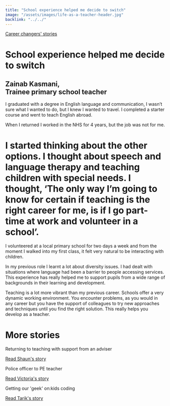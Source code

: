```yaml
---
title: "School experience helped me decide to switch"
image: "/assets/images/life-as-a-teacher-header.jpg"
backlink: "../../"
---
```


<div class="content-wrapper">
    <div class="content__right">
    </div>
    <div class="content__left">
        <div class="stories">
        <p>
            <a class="backlink backlink--top" href="/life-as-a-teacher/my-story-into-teaching/career-changers">Career changers' stories</a>
        </p>
            <h1>School experience helped me decide to switch</h1>
            <div class="story-header">
                <div class="story-header__thumb" style="background-image:url('/assets/images/stories/stories-zainab.jpg')"></div>
                <div class="story-header__label">
                    <h2>Zainab Kasmani,<br>Trainee primary school teacher</h2>
                </div>
            </div>
            <p class="prominent">
            I graduated with a degree in English language and communication, I wasn’t sure what I wanted to do, but I knew I wanted to travel. I completed a starter course and went to teach English abroad.
            </p>
            <p>
            When I returned I worked in the NHS for 4 years, but the job was not for me.
            </p>
            <div>
                <div class="quote-block">
                    <span class="icon-quote"></span>
                    <h1>I started thinking about the other options. I thought about speech and language therapy and teaching children with special needs. I thought, ‘The only way I’m going to know for certain if teaching is the right career for me, is if I go part-time at work and volunteer in a school’.<span class="icon-quote quote-close"></span></h1>
                </div>
                <p>
                I volunteered at a local primary school for two days a week and from the moment I walked into my first class, it felt very natural to be interacting with children.
                </p>
            </div>
            <p>
            In my previous role I learnt a lot about diversity issues. I had dealt with situations where language had been a barrier to people accessing services. This experience has really helped me to support pupils from a wide range of backgrounds in their learning and development.
            </p>
            <p>
             Teaching is a lot more vibrant than my previous career. Schools offer a very dynamic working environment. You encounter problems, as you would in any career but you have the support of colleagues to try new approaches and techniques until you find the right solution. This really helps you develop as a teacher.
            </p>
        </div>
    </div>
</div>

<div class="more-stories">
    <h1 class="more-stories_header strapline">More stories</h1>
    <div class="more-stories__thumbs">
        <div class="more-stories__thumbs__thumb">
            <a href="/life-as-a-teacher/my-story-into-teaching/international-career-changers/returning-to-teaching-with-support-from-an-adviser">
                <div class="more-stories__thumbs__thumb__img" style="background-image:url('/assets/images/stories/stories-shaun.jpg')"></div>
            </a>
            <div class="more-stories__thumbs__thumb__content">
                <p>Returning to teaching with support from an adviser</p>
                <a class="git-link" href="/life-as-a-teacher/my-story-into-teaching/international-career-changers/returning-to-teaching-with-support-from-an-adviser">Read Shaun's story  <i class="fas fa-chevron-right"></i></a>
            </div>
        </div>
        <div class="more-stories__thumbs__thumb">
            <a href="/life-as-a-teacher/my-story-into-teaching/career-changers/police-officer-to-pe-teacher">
                <div class="more-stories__thumbs__thumb__img" style="background-image:url('/assets/images/stories/stories-victoria.jpg')"></div>
            </a>
            <div class="more-stories__thumbs__thumb__content">
                <p>Police officer to PE teacher</p>
                <a class="git-link" href="/life-as-a-teacher/my-story-into-teaching/career-changers/police-officer-to-pe-teacher">Read Victoria's story  <i class="fas fa-chevron-right"></i></a>
            </div>
        </div>
        <div class="more-stories__thumbs__thumb">
            <a href="/life-as-a-teacher/my-story-into-teaching/making-a-difference/getting-our-geek-on-kids-coding">
                <div class="more-stories__thumbs__thumb__img" style="background-image:url('/assets/images/stories/stories-tarik.jpg')"></div>
            </a>
            <div class="more-stories__thumbs__thumb__content">
                <p>Getting our 'geek' on:kids coding</p>
                <a class="git-link" href="/life-as-a-teacher/my-story-into-teaching/making-a-difference/getting-our-geek-on-kids-coding">Read Tarik's story <i class="fas fa-chevron-right"></i></a>
            </div>
        </div>
    </div>
</div>
